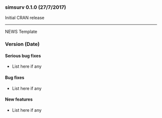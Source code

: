 ### simsurv 0.1.0 (27/7/2017)
  
Initial CRAN release


---
NEWS Template 

### Version (Date) 
 
#### Serious bug fixes   
   * List here if any 
   
#### Bug fixes    
   * List here if any 
   
#### New features    
   * List here if any    
